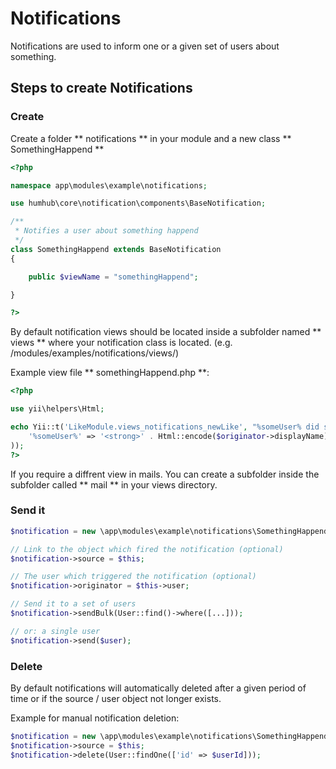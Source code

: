 Notifications
=============

Notifications are used to inform one or a given set of users about something.


## Steps to create Notifications

### Create 

Create a folder ** notifications ** in your module and a new class ** SomethingHappend ** 

```php
<?php

namespace app\modules\example\notifications;

use humhub\core\notification\components\BaseNotification;

/**
 * Notifies a user about something happend
 */
class SomethingHappend extends BaseNotification
{

    public $viewName = "somethingHappend";

}

?>

```

By default notification views should be located inside a subfolder named ** views ** where your notification class is located. (e.g. /modules/examples/notifications/views/)

Example view file ** somethingHappend.php **:

```php
<?php

use yii\helpers\Html;

echo Yii::t('LikeModule.views_notifications_newLike', "%someUser% did something cool.", array(
    '%someUser%' => '<strong>' . Html::encode($originator->displayName) . '</strong>'
));
?>


```

If you require a diffrent view in mails. You can create a subfolder inside the subfolder called ** mail ** in your views directory.  


### Send it 

```php
$notification = new \app\modules\example\notifications\SomethingHappend();

// Link to the object which fired the notification (optional)
$notification->source = $this;

// The user which triggered the notification (optional)
$notification->originator = $this->user;

// Send it to a set of users
$notification->sendBulk(User::find()->where([...]));

// or: a single user
$notification->send($user);

```

### Delete

By default notifications will automatically deleted after a given period of time or if the source / user object not longer exists.

Example for manual notification deletion:

```php
$notification = new \app\modules\example\notifications\SomethingHappend();
$notification->source = $this;
$notification->delete(User::findOne(['id' => $userId]));
```

